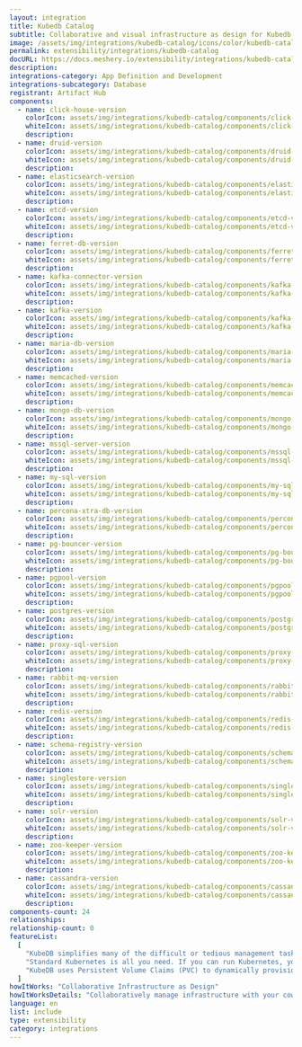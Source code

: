 ```yaml
---
layout: integration
title: Kubedb Catalog
subtitle: Collaborative and visual infrastructure as design for Kubedb Catalog
image: /assets/img/integrations/kubedb-catalog/icons/color/kubedb-catalog-color.svg
permalink: extensibility/integrations/kubedb-catalog
docURL: https://docs.meshery.io/extensibility/integrations/kubedb-catalog
description:
integrations-category: App Definition and Development
integrations-subcategory: Database
registrant: Artifact Hub
components:
  - name: click-house-version
    colorIcon: assets/img/integrations/kubedb-catalog/components/click-house-version/icons/color/click-house-version-color.svg
    whiteIcon: assets/img/integrations/kubedb-catalog/components/click-house-version/icons/white/click-house-version-white.svg
    description:
  - name: druid-version
    colorIcon: assets/img/integrations/kubedb-catalog/components/druid-version/icons/color/druid-version-color.svg
    whiteIcon: assets/img/integrations/kubedb-catalog/components/druid-version/icons/white/druid-version-white.svg
    description:
  - name: elasticsearch-version
    colorIcon: assets/img/integrations/kubedb-catalog/components/elasticsearch-version/icons/color/elasticsearch-version-color.svg
    whiteIcon: assets/img/integrations/kubedb-catalog/components/elasticsearch-version/icons/white/elasticsearch-version-white.svg
    description:
  - name: etcd-version
    colorIcon: assets/img/integrations/kubedb-catalog/components/etcd-version/icons/color/etcd-version-color.svg
    whiteIcon: assets/img/integrations/kubedb-catalog/components/etcd-version/icons/white/etcd-version-white.svg
    description:
  - name: ferret-db-version
    colorIcon: assets/img/integrations/kubedb-catalog/components/ferret-db-version/icons/color/ferret-db-version-color.svg
    whiteIcon: assets/img/integrations/kubedb-catalog/components/ferret-db-version/icons/white/ferret-db-version-white.svg
    description:
  - name: kafka-connector-version
    colorIcon: assets/img/integrations/kubedb-catalog/components/kafka-connector-version/icons/color/kafka-connector-version-color.svg
    whiteIcon: assets/img/integrations/kubedb-catalog/components/kafka-connector-version/icons/white/kafka-connector-version-white.svg
    description:
  - name: kafka-version
    colorIcon: assets/img/integrations/kubedb-catalog/components/kafka-version/icons/color/kafka-version-color.svg
    whiteIcon: assets/img/integrations/kubedb-catalog/components/kafka-version/icons/white/kafka-version-white.svg
    description:
  - name: maria-db-version
    colorIcon: assets/img/integrations/kubedb-catalog/components/maria-db-version/icons/color/maria-db-version-color.svg
    whiteIcon: assets/img/integrations/kubedb-catalog/components/maria-db-version/icons/white/maria-db-version-white.svg
    description:
  - name: memcached-version
    colorIcon: assets/img/integrations/kubedb-catalog/components/memcached-version/icons/color/memcached-version-color.svg
    whiteIcon: assets/img/integrations/kubedb-catalog/components/memcached-version/icons/white/memcached-version-white.svg
    description:
  - name: mongo-db-version
    colorIcon: assets/img/integrations/kubedb-catalog/components/mongo-db-version/icons/color/mongo-db-version-color.svg
    whiteIcon: assets/img/integrations/kubedb-catalog/components/mongo-db-version/icons/white/mongo-db-version-white.svg
    description:
  - name: mssql-server-version
    colorIcon: assets/img/integrations/kubedb-catalog/components/mssql-server-version/icons/color/mssql-server-version-color.svg
    whiteIcon: assets/img/integrations/kubedb-catalog/components/mssql-server-version/icons/white/mssql-server-version-white.svg
    description:
  - name: my-sql-version
    colorIcon: assets/img/integrations/kubedb-catalog/components/my-sql-version/icons/color/my-sql-version-color.svg
    whiteIcon: assets/img/integrations/kubedb-catalog/components/my-sql-version/icons/white/my-sql-version-white.svg
    description:
  - name: percona-xtra-db-version
    colorIcon: assets/img/integrations/kubedb-catalog/components/percona-xtra-db-version/icons/color/percona-xtra-db-version-color.svg
    whiteIcon: assets/img/integrations/kubedb-catalog/components/percona-xtra-db-version/icons/white/percona-xtra-db-version-white.svg
    description:
  - name: pg-bouncer-version
    colorIcon: assets/img/integrations/kubedb-catalog/components/pg-bouncer-version/icons/color/pg-bouncer-version-color.svg
    whiteIcon: assets/img/integrations/kubedb-catalog/components/pg-bouncer-version/icons/white/pg-bouncer-version-white.svg
    description:
  - name: pgpool-version
    colorIcon: assets/img/integrations/kubedb-catalog/components/pgpool-version/icons/color/pgpool-version-color.svg
    whiteIcon: assets/img/integrations/kubedb-catalog/components/pgpool-version/icons/white/pgpool-version-white.svg
    description:
  - name: postgres-version
    colorIcon: assets/img/integrations/kubedb-catalog/components/postgres-version/icons/color/postgres-version-color.svg
    whiteIcon: assets/img/integrations/kubedb-catalog/components/postgres-version/icons/white/postgres-version-white.svg
    description:
  - name: proxy-sql-version
    colorIcon: assets/img/integrations/kubedb-catalog/components/proxy-sql-version/icons/color/proxy-sql-version-color.svg
    whiteIcon: assets/img/integrations/kubedb-catalog/components/proxy-sql-version/icons/white/proxy-sql-version-white.svg
    description:
  - name: rabbit-mq-version
    colorIcon: assets/img/integrations/kubedb-catalog/components/rabbit-mq-version/icons/color/rabbit-mq-version-color.svg
    whiteIcon: assets/img/integrations/kubedb-catalog/components/rabbit-mq-version/icons/white/rabbit-mq-version-white.svg
    description:
  - name: redis-version
    colorIcon: assets/img/integrations/kubedb-catalog/components/redis-version/icons/color/redis-version-color.svg
    whiteIcon: assets/img/integrations/kubedb-catalog/components/redis-version/icons/white/redis-version-white.svg
    description:
  - name: schema-registry-version
    colorIcon: assets/img/integrations/kubedb-catalog/components/schema-registry-version/icons/color/schema-registry-version-color.svg
    whiteIcon: assets/img/integrations/kubedb-catalog/components/schema-registry-version/icons/white/schema-registry-version-white.svg
    description:
  - name: singlestore-version
    colorIcon: assets/img/integrations/kubedb-catalog/components/singlestore-version/icons/color/singlestore-version-color.svg
    whiteIcon: assets/img/integrations/kubedb-catalog/components/singlestore-version/icons/white/singlestore-version-white.svg
    description:
  - name: solr-version
    colorIcon: assets/img/integrations/kubedb-catalog/components/solr-version/icons/color/solr-version-color.svg
    whiteIcon: assets/img/integrations/kubedb-catalog/components/solr-version/icons/white/solr-version-white.svg
    description:
  - name: zoo-keeper-version
    colorIcon: assets/img/integrations/kubedb-catalog/components/zoo-keeper-version/icons/color/zoo-keeper-version-color.svg
    whiteIcon: assets/img/integrations/kubedb-catalog/components/zoo-keeper-version/icons/white/zoo-keeper-version-white.svg
    description:
  - name: cassandra-version
    colorIcon: assets/img/integrations/kubedb-catalog/components/cassandra-version/icons/color/cassandra-version-color.svg
    whiteIcon: assets/img/integrations/kubedb-catalog/components/cassandra-version/icons/white/cassandra-version-white.svg
    description:
components-count: 24
relationships:
relationship-count: 0
featureList:
  [
    "KubeDB simplifies many of the difficult or tedious management tasks of running a production grade databases on private and public clouds. Maintain one stack for all your stateless and stateful applications and simplify the operational complexity.",
    "Standard Kubernetes is all you need. If you can run Kubernetes, you can provision and manage databases using KubeDB. Use standard Kubernetes CLI and API to provision and manage databases.",
    "KubeDB uses Persistent Volume Claims (PVC) to dynamically provision disks for database instances. Using appropriately defined StorageClasses, KubeDB provisioned database instances are designed to scale from small development workloads up to performance-intensive workloads on private and public cloud environments.",
  ]
howItWorks: "Collaborative Infrastructure as Design"
howItWorksDetails: "Collaboratively manage infrastructure with your coworkers synchronously sharing the same designs."
language: en
list: include
type: extensibility
category: integrations
---
```

